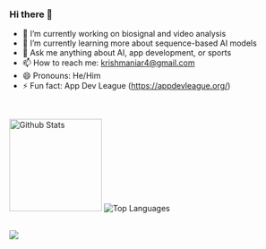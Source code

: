 ### Hi there 👋

- 🔭 I’m currently working on biosignal and video analysis 
- 🌱 I’m currently learning more about sequence-based AI models 
- 💬 Ask me anything about AI, app development, or sports
- 📫 How to reach me: krishmaniar4@gmail.com
- 😄 Pronouns: He/Him
- ⚡ Fun fact: App Dev League (https://appdevleague.org/)

<br>
<p>
  <img height="165" src="https://github-readme-stats.vercel.app/api?username=krinetic1234&count_private=true&include_all_commits=true&show_icons=true&theme=algolia" alt="Github Stats" />
  <img src="https://github-readme-stats.vercel.app/api/top-langs/?username=krinetic1234&layout=compact&theme=algolia" alt="Top Languages" />
  <br>
  <br>
<!--   <img src="https://activity-graph.herokuapp.com/graph?username=krinetic1234&bg_color=0D1117&color=5BCDEC&line=5BCDEC&point=FFFFFF&hide_border=true" alt="Activity Graph" /> -->
</p>

![](https://komarev.com/ghpvc/?username=krinetic1234&color=green)
